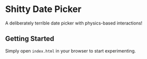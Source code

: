 # Shitty Date Picker

A deliberately terrible date picker with physics-based interactions!

## Getting Started

Simply open `index.html` in your browser to start experimenting.
